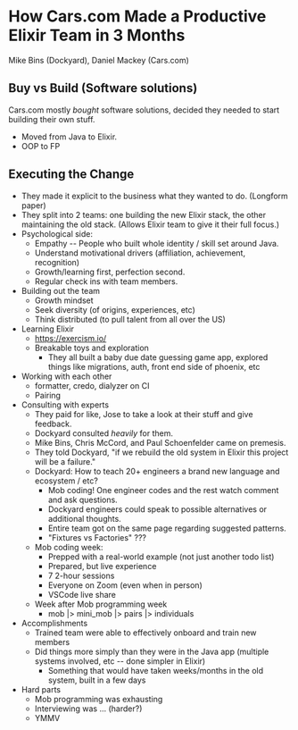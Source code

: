 # How Cars.com Made a Productive Elixir Team in 3 Months

Mike Bins (Dockyard), Daniel Mackey (Cars.com)

## Buy vs Build (Software solutions)

Cars.com mostly _bought_ software solutions, decided they needed to start building their own stuff.

- Moved from Java to Elixir.
- OOP to FP

## Executing the Change

- They made it explicit to the business what they wanted to do. (Longform paper)
- They split into 2 teams: one building the new Elixir stack, the other maintaining the old stack. (Allows Elixir team to give it their full focus.)
- Psychological side:
  - Empathy -- People who built whole identity / skill set around Java.
  - Understand motivational drivers (affiliation, achievement, recognition)
  - Growth/learning first, perfection second.
  - Regular check ins with team members.
- Building out the team
  - Growth mindset
  - Seek diversity (of origins, experiences, etc)
  - Think distributed (to pull talent from all over the US)
- Learning Elixir
  - https://exercism.io/
  - Breakable toys and exploration
    - They all built a baby due date guessing game app, explored things like migrations, auth, front end side of phoenix, etc
- Working with each other
  - formatter, credo, dialyzer on CI
  - Pairing
- Consulting with experts
  - They paid for like, Jose to take a look at their stuff and give feedback.
  - Dockyard consulted *heavily* for them.
  - Mike Bins, Chris McCord, and Paul Schoenfelder came on premesis.
  - They told Dockyard, "if we rebuild the old system in Elixir this project will be a failure."
  - Dockyard: How to teach 20+ engineers a brand new language and ecosystem / etc?
    - Mob coding! One engineer codes and the rest watch comment and ask questions.
    - Dockyard engineers could speak to possible alternatives or additional thoughts.
    - Entire team got on the same page regarding suggested patterns.
    - "Fixtures vs Factories" ???
  - Mob coding week:
    - Prepped with a real-world example (not just another todo list)
    - Prepared, but live experience
    - 7 2-hour sessions
    - Everyone on Zoom (even when in person)
    - VSCode live share
  - Week after Mob programming week
    - mob |> mini_mob |> pairs |> individuals
- Accomplishments
  - Trained team were able to effectively onboard and train new members
  - Did things more simply than they were in the Java app (multiple systems involved, etc -- done simpler in Elixir)
    - Something that would have taken weeks/months in the old system, built in a few days
- Hard parts
  - Mob programming was exhausting
  - Interviewing was ... (harder?)
  - YMMV
